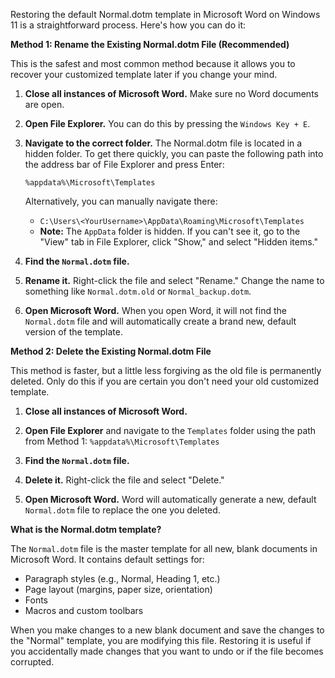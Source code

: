 Restoring the default Normal.dotm template in Microsoft Word on Windows 11 is a straightforward process. Here's how you can do it:

**Method 1: Rename the Existing Normal.dotm File (Recommended)**

This is the safest and most common method because it allows you to recover your customized template later if you change your mind.

1.  **Close all instances of Microsoft Word.** Make sure no Word documents are open.

2.  **Open File Explorer.** You can do this by pressing the `Windows Key + E`.

3.  **Navigate to the correct folder.** The Normal.dotm file is located in a hidden folder. To get there quickly, you can paste the following path into the address bar of File Explorer and press Enter:

    `%appdata%\Microsoft\Templates`

    Alternatively, you can manually navigate there:
    * `C:\Users\<YourUsername>\AppData\Roaming\Microsoft\Templates`
    * **Note:** The `AppData` folder is hidden. If you can't see it, go to the "View" tab in File Explorer, click "Show," and select "Hidden items."

4.  **Find the `Normal.dotm` file.**

5.  **Rename it.** Right-click the file and select "Rename." Change the name to something like `Normal.dotm.old` or `Normal_backup.dotm`.

6.  **Open Microsoft Word.** When you open Word, it will not find the `Normal.dotm` file and will automatically create a brand new, default version of the template.

**Method 2: Delete the Existing Normal.dotm File**

This method is faster, but a little less forgiving as the old file is permanently deleted. Only do this if you are certain you don't need your old customized template.

1.  **Close all instances of Microsoft Word.**

2.  **Open File Explorer** and navigate to the `Templates` folder using the path from Method 1: `%appdata%\Microsoft\Templates`

3.  **Find the `Normal.dotm` file.**

4.  **Delete it.** Right-click the file and select "Delete."

5.  **Open Microsoft Word.** Word will automatically generate a new, default `Normal.dotm` file to replace the one you deleted.

**What is the Normal.dotm template?**

The `Normal.dotm` file is the master template for all new, blank documents in Microsoft Word. It contains default settings for:
* Paragraph styles (e.g., Normal, Heading 1, etc.)
* Page layout (margins, paper size, orientation)
* Fonts
* Macros and custom toolbars

When you make changes to a new blank document and save the changes to the "Normal" template, you are modifying this file. Restoring it is useful if you accidentally made changes that you want to undo or if the file becomes corrupted.
